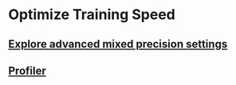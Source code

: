 # Optimize Training Speed


##  [Explore advanced mixed precision settings](../10-SOTA-scaling-techniques)

## [Profiler](../05-2-find-bottlenecks)


